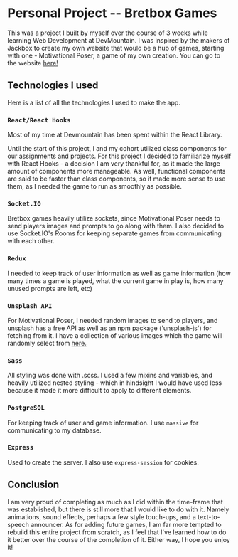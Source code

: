# Personal Project -- Bretbox Games

This was a project I built by myself over the course of 3 weeks while learning Web Development at DevMountain. I was inspired by the makers of Jackbox to create my own website that would be a hub of games, starting with one - Motivational Poser, a game of my own creation. You can go to the website [here!](https://bretboxgames.com/)

## Technologies I used

Here is a list of all the technologies I used to make the app.

### `React/React Hooks`

Most of my time at Devmountain has been spent within the React Library. 

Until the start of this project, I and my cohort utilized class components for our assignments and projects. For this project I decided to familiarize myself with React Hooks - a decision I am very thankful for, as it made the large amount of components more manageable. As well, functional components are said to be faster than class components, so it made more sense to use them, as I needed the game to run as smoothly as possible.

### `Socket.IO`

Bretbox games heavily utilize sockets, since Motivational Poser needs to send players images and prompts to go along with them. I also decided to use Socket.IO's Rooms for keeping separate games from communicating with each other.

### `Redux`

I needed to keep track of user information as well as game information (how many times a game is played, what the current game in play is, how many unused prompts are left, etc)

### `Unsplash API`

For Motivational Poser, I needed random images to send to players, and unsplash has a free API as well as an npm package ('unsplash-js') for fetching from it. I have a collection of various images which the game will randomly select from [here.](https://unsplash.com/collections/vRNcKbAK9uQ/motivational-posers)

### `Sass`

All styling was done with .scss. I used a few mixins and variables, and heavily utilized nested styling - which in hindsight I would have used less because it made it more difficult to apply to different elements.

### `PostgreSQL`

For keeping track of user and game information. I use `massive` for communicating to my database.

### `Express`

Used to create the server. I also use `express-session` for cookies.

## Conclusion

I am very proud of completing as much as I did within the time-frame that was established, but there is still more that I would like to do with it. Namely animations, sound effects, perhaps a few style touch-ups, and a text-to-speech announcer. As for adding future games, I am far more tempted to rebuild this entire project from scratch, as I feel that I've learned how to do it better over the course of the completion of it. Either way, I hope you enjoy it!